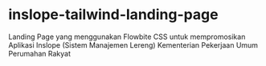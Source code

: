 # inslope-tailwind-landing-page
Landing Page yang menggunakan Flowbite CSS untuk mempromosikan Aplikasi Inslope (Sistem Manajemen Lereng) Kementerian Pekerjaan Umum Perumahan Rakyat
